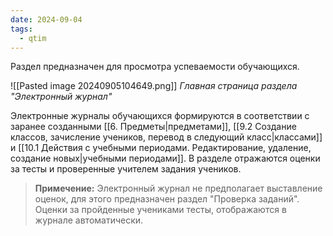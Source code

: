 ```yaml
---
date: 2024-09-04
tags:
  - qtim
---
```

Раздел предназначен для просмотра успеваемости обучающихся.

![[Pasted image 20240905104649.png]]
*Главная страница раздела "Электронный журнал"*

Электронные журналы обучающихся формируются в соответствии с заранее созданными [[6. Предметы|предметами]], [[9.2 Создание классов, зачисление учеников, перевод в следующий класс|классами]] и [[10.1 Действия с учебными периодами. Редактирование, удаление, создание новых|учебными периодами]]. В разделе отражаются оценки за тесты и проверенные учителем задания учеников.

> **Примечение:** Электронный журнал не предполагает выставление оценок, для этого предназначен раздел "Проверка заданий". Оценки за пройденные учениками тесты, отображаются в журнале автоматически.